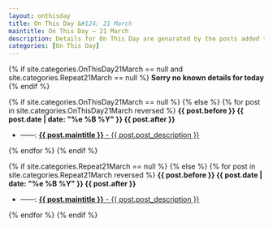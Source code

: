 ```yaml
---
layout: onthisday
title: On This Day &#124; 21 March
maintitle: On This Day — 21 March
description: Details for On This Day are genarated by the posts added to the website so the content is subject to changes/updates over time.
categories: [On This Day]
---
```


{% if site.categories.OnThisDay21March == null and site.categories.Repeat21March == null %}
<strong>Sorry no known details for today</strong>
{% endif %}

{% if site.categories.OnThisDay21March == null %}
{% else %}
{% for post in site.categories.OnThisDay21March reversed %}
<strong>{{ post.before }} {{ post.date | date: "%e %B %Y" }} {{ post.after }}</strong>
<ul>
<li> ——: <a href="{{ post.url }}"><strong>{{ post.maintitle }}</strong> - {{ post.post_description }}</a></li>
</ul>
{% endfor %}
{% endif %}

{% if site.categories.Repeat21March == null %}
{% else %}
{% for post in site.categories.Repeat21March reversed %}
<strong>{{ post.before }} {{ post.date | date: "%e %B %Y" }} {{ post.after }}</strong>
<ul>
<li> ——: <a href="{{ post.url }}"><strong>{{ post.maintitle }}</strong> - {{ post.post_description }}</a></li>
</ul>
{% endfor %}
{% endif %}
